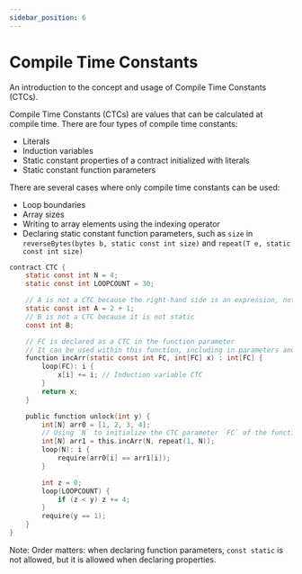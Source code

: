 ```yaml
---
sidebar_position: 6
---
```


# Compile Time Constants

An introduction to the concept and usage of Compile Time Constants (CTCs).

Compile Time Constants (CTCs) are values that can be calculated at compile time. There are four types of compile time
constants:

- Literals
- Induction variables
- Static constant properties of a contract initialized with literals
- Static constant function parameters

There are several cases where only compile time constants can be used:

- Loop boundaries
- Array sizes
- Writing to array elements using the indexing operator
- Declaring static constant function parameters, such as `size` in `reverseBytes(bytes b, static const int size)`
  and `repeat(T e, static const int size)`

```c
contract CTC {
    static const int N = 4;
    static const int LOOPCOUNT = 30;

    // A is not a CTC because the right-hand side is an expression, not a literal
    static const int A = 2 + 1;
    // B is not a CTC because it is not static
    const int B;

    // FC is declared as a CTC in the function parameter
    // It can be used within this function, including in parameters and return types declared after it
    function incArr(static const int FC, int[FC] x) : int[FC] {
        loop(FC): i {
            x[i] += i; // Induction variable CTC
        }
        return x;
    }

    public function unlock(int y) {
        int[N] arr0 = [1, 2, 3, 4];
        // Using `N` to initialize the CTC parameter `FC` of the function `incArr`
        int[N] arr1 = this.incArr(N, repeat(1, N));
        loop(N): i {
            require(arr0[i] == arr1[i]);
        }

        int z = 0;
        loop(LOOPCOUNT) {
            if (z < y) z += 4;
        }
        require(y == 1);
    }
}
```

Note: Order matters: when declaring function parameters, `const static` is not allowed, but it is allowed when declaring
properties.
